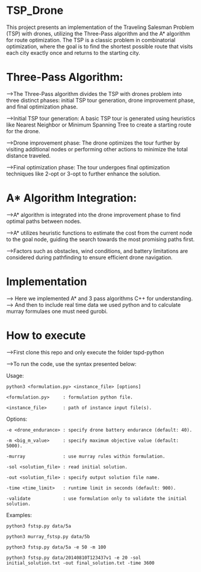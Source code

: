 # TSP_Drone

This project presents an implementation of the Traveling Salesman Problem (TSP) with drones, utilizing the Three-Pass algorithm and the A* algorithm for route optimization. The TSP is a classic problem in combinatorial optimization, where the goal is to find the shortest possible route that visits each city exactly once and returns to the starting city.

# Three-Pass Algorithm:

-->The Three-Pass algorithm divides the TSP with drones problem into three distinct phases: initial TSP tour generation, drone improvement       phase, and final optimization phase.

-->Initial TSP tour generation: A basic TSP tour is generated using heuristics like Nearest Neighbor or Minimum Spanning Tree to create a       starting route for the drone.

-->Drone improvement phase: The drone optimizes the tour further by visiting additional nodes or performing other actions to minimize the       total distance traveled.

-->Final optimization phase: The tour undergoes final optimization techniques like 2-opt or 3-opt to further enhance the solution.

# A* Algorithm Integration:

-->A* algorithm is integrated into the drone improvement phase to find optimal paths between nodes.

-->A* utilizes heuristic functions to estimate the cost from the current node to the goal node, guiding the search towards the most              promising paths first.

-->Factors such as obstacles, wind conditions, and battery limitations are considered during pathfinding to ensure efficient drone               navigation.

# Implementation

--> Here we implemented A* and 3 pass algorithms C++ for understanding.
--> And then to include real time data we used python and to calculate murray formulaes one must need gurobi.

# How to execute

-->First clone this repo and only execute the folder tspd-python

-->To run the code, use the syntax presented below:

Usage: 

    python3 <formulation.py> <instance_file> [options]

    <formulation.py>     : formulation python file.
    
    <instance_file>      : path of instance input file(s).


Options:

    -e <drone_endurance> : specify drone battery endurance (default: 40).
    
    -m <big_m_value>     : specify maximum objective value (default: 5000).
    
    -murray              : use murray rules within formulation.
    
    -sol <solution_file> : read initial solution.
    
    -out <solution_file> : specify output solution file name.
    
    -time <time_limit>   : runtime limit in seconds (default: 900).
    
    -validate            : use formulation only to validate the initial solution.
    
    
Examples:

    python3 fstsp.py data/5a
    
    python3 murray_fstsp.py data/5b
    
    python3 fstsp.py data/5a -e 50 -m 100
    
    python3 fstsp.py data/20140810T123437v1 -e 20 -sol initial_solution.txt -out final_solution.txt -time 3600
